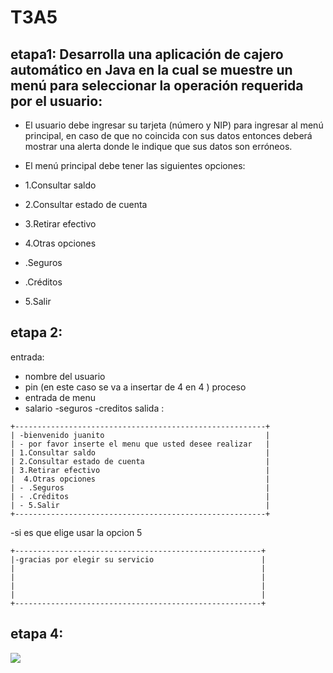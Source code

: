 # T3A5
## etapa1: Desarrolla una aplicación de cajero automático en Java en la cual se muestre un menú para seleccionar la operación requerida por el usuario:

- El usuario debe ingresar su tarjeta (número y NIP) para ingresar al menú principal, en caso de que no coincida con sus datos entonces deberá mostrar una alerta donde le indique que sus datos son erróneos.

- El menú principal debe tener las siguientes opciones:

- 1.Consultar saldo
- 2.Consultar estado de cuenta
- 3.Retirar efectivo
- 4.Otras opciones
- .Seguros
- .Créditos
- 5.Salir 
## etapa 2:
entrada:
- nombre del usuario 
- pin (en este caso se va a insertar de 4 en 4 )
proceso
- entrada de menu 
 - salario 
 -seguros
 -creditos
salida :
~~~
+--------------------------------------------------------+
| -bienvenido juanito                                    |
| - por favor inserte el menu que usted desee realizar   |
| 1.Consultar saldo                                      |
| 2.Consultar estado de cuenta                           |
| 3.Retirar efectivo                                     |
|  4.Otras opciones                                      |
| - .Seguros                                             |
| - .Créditos                                            |
| - 5.Salir                                              |
+--------------------------------------------------------+
~~~
-si es que elige usar la opcion 5
~~~
+-------------------------------------------------------+
|-gracias por elegir su servicio                        |
|                                                       |
|                                                       |
|                                                       |
|                                                       |
+-------------------------------------------------------+
~~~




## etapa 4:

![](https://github.com/MelgarejoTorresIoannesIxca/T3A5/blob/main/Targetas.png)
